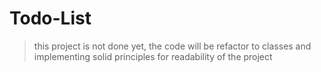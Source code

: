 # Todo-List

> this project is not done yet, the code will be refactor to classes and implementing solid principles for readability of the project

